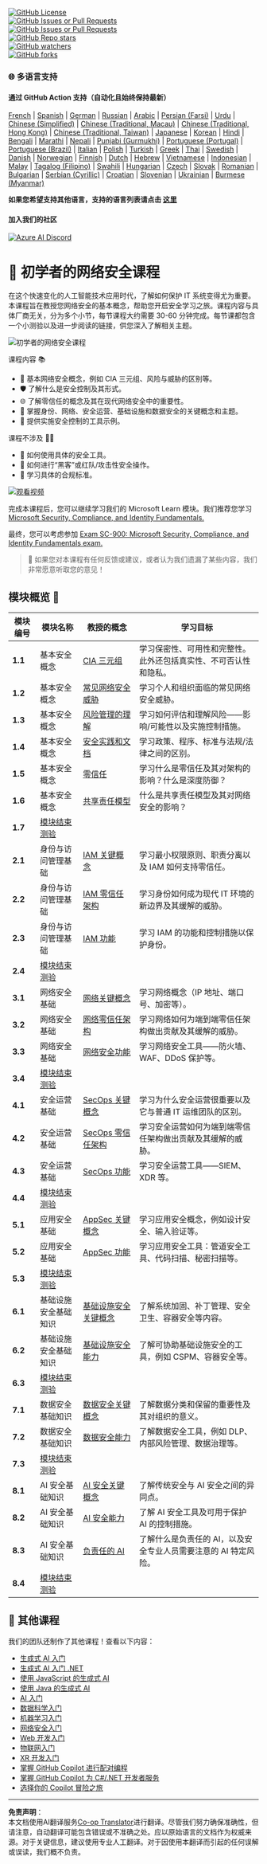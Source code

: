 <!--
CO_OP_TRANSLATOR_METADATA:
{
  "original_hash": "ec0b921727399a8a980305086a6d3832",
  "translation_date": "2025-09-04T06:22:57+00:00",
  "source_file": "README.md",
  "language_code": "zh"
}
-->
[![GitHub License](https://img.shields.io/github/license/microsoft/Security-101)](https://github.com/microsoft/Security-101/blob/main/LICENSE)  
[![GitHub Issues or Pull Requests](https://img.shields.io/github/issues-pr/microsoft/Security-101)](https://github.com/microsoft/Security-101/pulls)  
[![GitHub Issues or Pull Requests](https://img.shields.io/github/issues/microsoft/Security-101)](https://github.com/microsoft/Security-101/issues)  
[![GitHub Repo stars](https://img.shields.io/github/stars/microsoft/Security-101)](https://github.com/microsoft/Security-101/stargazers)  
[![GitHub watchers](https://img.shields.io/github/watchers/microsoft/Security-101)](https://github.com/microsoft/Security-101/watchers)  
[![GitHub forks](https://img.shields.io/github/forks/microsoft/Security-101)](https://github.com/microsoft/Security-101/forks)  

### 🌐 多语言支持  

#### 通过 GitHub Action 支持（自动化且始终保持最新）  

[French](../fr/README.md) | [Spanish](../es/README.md) | [German](../de/README.md) | [Russian](../ru/README.md) | [Arabic](../ar/README.md) | [Persian (Farsi)](../fa/README.md) | [Urdu](../ur/README.md) | [Chinese (Simplified)](./README.md) | [Chinese (Traditional, Macau)](../mo/README.md) | [Chinese (Traditional, Hong Kong)](../hk/README.md) | [Chinese (Traditional, Taiwan)](../tw/README.md) | [Japanese](../ja/README.md) | [Korean](../ko/README.md) | [Hindi](../hi/README.md) | [Bengali](../bn/README.md) | [Marathi](../mr/README.md) | [Nepali](../ne/README.md) | [Punjabi (Gurmukhi)](../pa/README.md) | [Portuguese (Portugal)](../pt/README.md) | [Portuguese (Brazil)](../br/README.md) | [Italian](../it/README.md) | [Polish](../pl/README.md) | [Turkish](../tr/README.md) | [Greek](../el/README.md) | [Thai](../th/README.md) | [Swedish](../sv/README.md) | [Danish](../da/README.md) | [Norwegian](../no/README.md) | [Finnish](../fi/README.md) | [Dutch](../nl/README.md) | [Hebrew](../he/README.md) | [Vietnamese](../vi/README.md) | [Indonesian](../id/README.md) | [Malay](../ms/README.md) | [Tagalog (Filipino)](../tl/README.md) | [Swahili](../sw/README.md) | [Hungarian](../hu/README.md) | [Czech](../cs/README.md) | [Slovak](../sk/README.md) | [Romanian](../ro/README.md) | [Bulgarian](../bg/README.md) | [Serbian (Cyrillic)](../sr/README.md) | [Croatian](../hr/README.md) | [Slovenian](../sl/README.md) | [Ukrainian](../uk/README.md) | [Burmese (Myanmar)](../my/README.md)  

**如果您希望支持其他语言，支持的语言列表请点击 [这里](https://github.com/Azure/co-op-translator/blob/main/getting_started/supported-languages.md)**  

#### 加入我们的社区  
[![Azure AI Discord](https://dcbadge.limes.pink/api/server/kzRShWzttr)](https://discord.gg/kzRShWzttr)  

# 🚀 初学者的网络安全课程  

在这个快速变化的人工智能技术应用时代，了解如何保护 IT 系统变得尤为重要。本课程旨在教授您网络安全的基本概念，帮助您开启安全学习之旅。课程内容与具体厂商无关，分为多个小节，每节课程大约需要 30-60 分钟完成。每节课都包含一个小测验以及进一步阅读的链接，供您深入了解相关主题。  

![初学者的网络安全课程](../../translated_images/banner.cc5b05d7e5deed065123ba68678b48cbbfe411cb264c09cec64f58eda064a28a.zh.jpg)  

课程内容 📚  

- 🔐 基本网络安全概念，例如 CIA 三元组、风险与威胁的区别等。  
- 🛡️ 了解什么是安全控制及其形式。  
- 🌐 了解零信任的概念及其在现代网络安全中的重要性。  
- 🔑 掌握身份、网络、安全运营、基础设施和数据安全的关键概念和主题。  
- 🔧 提供实施安全控制的工具示例。  

课程不涉及 🙅‍♂️  

- 🚫 如何使用具体的安全工具。  
- 🚫 如何进行“黑客”或红队/攻击性安全操作。  
- 🚫 学习具体的合规标准。  

[![观看视频](../../translated_images/intro_placeholder.f42382df518f233a1ea3cb1c82ae8f92732bc3ac4ac2b3138cb561d24ca91df5.zh.png)](https://learn-video.azurefd.net/vod/player?id=a0fe1cef-c064-4d59-97a9-e89e12a99b4d)  

完成本课程后，您可以继续学习我们的 Microsoft Learn 模块。我们推荐您学习 [Microsoft Security, Compliance, and Identity Fundamentals.](https://learn.microsoft.com/training/paths/describe-concepts-of-security-compliance-identity/?WT.mc_id=academic-96948-sayoung)  

最终，您可以考虑参加 [Exam SC-900: Microsoft Security, Compliance, and Identity Fundamentals exam.](https://learn.microsoft.com/credentials/certifications/exams/sc-900/?WT.mc_id=academic-96948-sayoung)  

> 💁 如果您对本课程有任何反馈或建议，或者认为我们遗漏了某些内容，我们非常愿意听取您的意见！  

## 模块概览 📝  
| **模块编号** | **模块名称**                           | **教授的概念**                  | **学习目标**                                                                                          |  
|-------------------|-------------------------------------------|--------------------------------------|-----------------------------------------------------------------------------------------------------------------|  
| **1.1**           | 基本安全概念                   | [CIA 三元组](https://github.com/microsoft/Security-101/blob/main/1.1%20The%20CIA%20triad%20and%20other%20key%20concepts.md)                        | 学习保密性、可用性和完整性。此外还包括真实性、不可否认性和隐私。 |  
| **1.2**           | 基本安全概念                   | [常见网络安全威胁](https://github.com/microsoft/Security-101/blob/main/1.2%20Common%20cybersecurity%20threats.md)        | 学习个人和组织面临的常见网络安全威胁。                             |  
| **1.3**           | 基本安全概念                   | [风险管理的理解](https://github.com/microsoft/Security-101/blob/main/1.3%20Understanding%20risk%20management.md)       | 学习如何评估和理解风险——影响/可能性以及实施控制措施。                                                                                                               | |  
| **1.4**           | 基本安全概念                   | [安全实践和文档](https://github.com/microsoft/Security-101/blob/main/1.4%20Security%20practices%20and%20documentation.md) | 学习政策、程序、标准与法规/法律之间的区别。                         |  
| **1.5**           | 基本安全概念                   | [零信任](https://github.com/microsoft/Security-101/blob/main/1.5%20Zero%20trust.md)                           | 学习什么是零信任及其对架构的影响？什么是深度防御？                   |  
| **1.6**           | 基本安全概念                   | [共享责任模型](https://github.com/microsoft/Security-101/blob/main/1.6%20Shared%20responsibility%20model.md)                           | 什么是共享责任模型及其对网络安全的影响？                  |  
| **1.7**           | [模块结束测验](https://github.com/microsoft/Security-101/blob/main/1.7%20End%20of%20module%20quiz.md)                        |                                      |                                                                                                                 |  
| **2.1**           | 身份与访问管理基础 | [IAM 关键概念](https://github.com/microsoft/Security-101/blob/main/2.1%20IAM%20key%20concepts.md)                     | 学习最小权限原则、职责分离以及 IAM 如何支持零信任。               |  
| **2.2**           | 身份与访问管理基础 | [IAM 零信任架构](https://github.com/microsoft/Security-101/blob/main/2.2%20IAM%20zero%20trust%20architecture.md)          | 学习身份如何成为现代 IT 环境的新边界及其缓解的威胁。          |  
| **2.3**           | 身份与访问管理基础 | [IAM 功能](https://github.com/microsoft/Security-101/blob/main/2.3%20IAM%20capabilities.md)                     | 学习 IAM 的功能和控制措施以保护身份。                                                  |  
| **2.4**           | [模块结束测验](https://github.com/microsoft/Security-101/blob/main/2.4%20End%20of%20module%20quiz.md)                        |                                      |                                                                                                                 |  
| **3.1**           | 网络安全基础             | [网络关键概念](https://github.com/microsoft/Security-101/blob/main/3.1%20Networking%20key%20concepts.md)              | 学习网络概念（IP 地址、端口号、加密等）。                                 |  
| **3.2**           | 网络安全基础             | [网络零信任架构](https://github.com/microsoft/Security-101/blob/main/3.2%20Networking%20zero%20trust%20architecture.md)   | 学习网络如何为端到端零信任架构做出贡献及其缓解的威胁。                  |  
| **3.3**           | 网络安全基础             | [网络安全功能](https://github.com/microsoft/Security-101/blob/main/3.3%20Network%20security%20capabilities.md)        | 学习网络安全工具——防火墙、WAF、DDoS 保护等。                                    |  
| **3.4**           | [模块结束测验](https://github.com/microsoft/Security-101/blob/main/3.4%20End%20of%20module%20quiz.md)                        |                                      |                                                                                                                 |  
| **4.1**           | 安全运营基础          | [SecOps 关键概念](https://github.com/microsoft/Security-101/blob/main/4.1%20SecOps%20key%20concepts.md)                  | 学习为什么安全运营很重要以及它与普通 IT 运维团队的区别。                  |  
| **4.2**           | 安全运营基础          | [SecOps 零信任架构](https://github.com/microsoft/Security-101/blob/main/4.2%20SecOps%20zero%20trust%20architecture.md)       | 学习安全运营如何为端到端零信任架构做出贡献及其缓解的威胁。                      |  
| **4.3**           | 安全运营基础          | [SecOps 功能](https://github.com/microsoft/Security-101/blob/main/4.3%20SecOps%20capabilities.md)                  | 学习安全运营工具——SIEM、XDR 等。                                                                    |  
| **4.4**           | [模块结束测验](https://github.com/microsoft/Security-101/blob/main/4.4%20End%20of%20module%20quiz.md)                        |                                      |                                                                                                                 |  
| **5.1**           | 应用安全基础         | [AppSec 关键概念](https://github.com/microsoft/Security-101/blob/main/5.1%20AppSec%20key%20concepts.md)                  | 学习应用安全概念，例如设计安全、输入验证等。                                    |  
| **5.2**           | 应用安全基础         | [AppSec 功能](https://github.com/microsoft/Security-101/blob/main/5.2%20AppSec%20key%20capabilities.md)                  | 学习应用安全工具：管道安全工具、代码扫描、秘密扫描等。                       |  
| **5.3**           | [模块结束测验](https://github.com/microsoft/Security-101/blob/main/5.3%20End%20of%20module%20quiz.md)                        |                                      |                                                                                                                 |  
| **6.1**           | 基础设施安全基础知识                     | [基础设施安全关键概念](https://github.com/microsoft/Security-101/blob/main/6.1%20Infrastructure%20security%20key%20concepts.md) | 了解系统加固、补丁管理、安全卫生、容器安全等内容。                                  |
| **6.2**           | 基础设施安全基础知识                     | [基础设施安全能力](https://github.com/microsoft/Security-101/blob/main/6.2%20Infrastructure%20security%20capabilities.md) | 了解可协助基础设施安全的工具，例如 CSPM、容器安全等。            |
| **6.3**           | [模块结束测验](https://github.com/microsoft/Security-101/blob/main/6.3%20End%20of%20module%20quiz.md)                        |                                      |                                                                                                                 |
| **7.1**           | 数据安全基础知识                         | [数据安全关键概念](https://github.com/microsoft/Security-101/blob/main/7.1%20Data%20security%20key%20concepts.md)           | 了解数据分类和保留的重要性及其对组织的意义。                     |
| **7.2**           | 数据安全基础知识                         | [数据安全能力](https://github.com/microsoft/Security-101/blob/main/7.2%20Data%20security%20capabilities.md)           | 了解数据安全工具，例如 DLP、内部风险管理、数据治理等。                          |
| **7.3**           | [模块结束测验](https://github.com/microsoft/Security-101/blob/main/7.3%20End%20of%20module%20quiz.md)                        |
| **8.1**           | AI 安全基础知识                         | [AI 安全关键概念](https://github.com/microsoft/Security-101/blob/main/8.1%20AI%20security%20key%20concepts.md)          | 了解传统安全与 AI 安全之间的异同点。                 |
| **8.2**           | AI 安全基础知识                         | [AI 安全能力](https://github.com/microsoft/Security-101/blob/main/8.2%20AI%20security%20capabilities.md)           | 了解 AI 安全工具及可用于保护 AI 的控制措施。                         |
| **8.3**           | AI 安全基础知识                         | [负责任的 AI](https://github.com/microsoft/Security-101/blob/main/8.3%20Responsible%20AI.md)          | 了解什么是负责任的 AI，以及安全专业人员需要注意的 AI 特定风险。                          |
| **8.4**           | [模块结束测验](https://github.com/microsoft/Security-101/blob/main/8.4%20End%20of%20module%20quiz.md)     

## 🎒 其他课程 

我们的团队还制作了其他课程！查看以下内容：

- [生成式 AI 入门](https://aka.ms/genai-beginners)
- [生成式 AI 入门 .NET](https://github.com/microsoft/Generative-AI-for-beginners-dotnet)
- [使用 JavaScript 的生成式 AI](https://github.com/microsoft/generative-ai-with-javascript)
- [使用 Java 的生成式 AI](https://github.com/microsoft/Generative-AI-for-beginners-java)
- [AI 入门](https://aka.ms/ai-beginners)
- [数据科学入门](https://aka.ms/datascience-beginners)
- [机器学习入门](https://aka.ms/ml-beginners)
- [网络安全入门](https://github.com/microsoft/Security-101) 
- [Web 开发入门](https://aka.ms/webdev-beginners)
- [物联网入门](https://aka.ms/iot-beginners)
- [XR 开发入门](https://github.com/microsoft/xr-development-for-beginners)
- [掌握 GitHub Copilot 进行配对编程](https://github.com/microsoft/Mastering-GitHub-Copilot-for-Paired-Programming)
- [掌握 GitHub Copilot 为 C#/.NET 开发者服务](https://github.com/microsoft/mastering-github-copilot-for-dotnet-csharp-developers)
- [选择你的 Copilot 冒险之旅](https://github.com/microsoft/CopilotAdventures)

---

**免责声明**：  
本文档使用AI翻译服务[Co-op Translator](https://github.com/Azure/co-op-translator)进行翻译。尽管我们努力确保准确性，但请注意，自动翻译可能包含错误或不准确之处。应以原始语言的文档作为权威来源。对于关键信息，建议使用专业人工翻译。对于因使用本翻译而引起的任何误解或误读，我们概不负责。